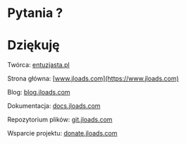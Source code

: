 # Pytania ?

# Dziękuję

Twórca: [entuzjasta.pl](https://www.entuzjasta.pl)

Strona główna: [www.jloads.com](https://www.jloads.com)

Blog: [blog.jloads.com](https://blog.jloads.com)

Dokumentacja: [docs.jloads.com](https://docs.jloads.com)

Repozytorium plików: [git.jloads.com](https://git.jloads.com)

Wsparcie projektu: [donate.jloads.com](https://donate.jloads.com)
